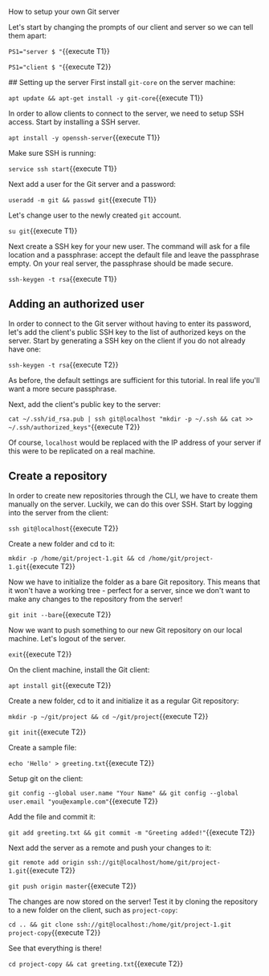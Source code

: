 

How to setup your own Git server

Let's start by changing the prompts of our client and server so we can tell them apart:

`PS1="server $ "`{{execute T1}}

`PS1="client $ "`{{execute T2}}

## Setting up the server
First install `git-core` on the server machine:

`apt update && apt-get install -y git-core`{{execute T1}}

In order to allow clients to connect to the server, we need to setup SSH access. Start by installing a SSH server.

`apt install -y openssh-server`{{execute T1}}

Make sure SSH is running: 

`service ssh start`{{execute T1}}

Next add a user for the Git server and a password:

`useradd -m git && passwd git`{{execute T1}}

Let's change user to the newly created `git` account.

`su git`{{execute T1}}

Next create a SSH key for your new user. The command will ask for a file location and a passphrase: accept the default file and leave the passphrase empty. On your real server, the passphrase should be made secure.

`ssh-keygen -t rsa`{{execute T1}}

## Adding an authorized user
In order to connect to the Git server without having to enter its password, let's add the client's public SSH key to the list of authorized keys on the server. Start by generating a SSH key on the client if you do not already have one:

`ssh-keygen -t rsa`{{execute T2}}

As before, the default settings are sufficient for this tutorial. In real life you'll want a more secure passphrase.

Next, add the client's public key to the server:

`cat ~/.ssh/id_rsa.pub | ssh git@localhost "mkdir -p ~/.ssh && cat >>  ~/.ssh/authorized_keys"`{{execute T2}}

Of course, `localhost` would be replaced with the IP address of your server if this were to be replicated on a real machine.

## Create a repository
In order to create new repositories through the CLI, we have to create them manually on the server. Luckily, we can do this over SSH. Start by logging into the server from the client:

`ssh git@localhost`{{execute T2}}

Create a new folder and cd to it:

`mkdir -p /home/git/project-1.git && cd /home/git/project-1.git`{{execute T2}}

Now we have to initialize the folder as a bare Git repository. This means that it won't have a working tree - perfect for a server, since we don't want to make any changes to the repository from the server!

`git init --bare`{{execute T2}}

Now we want to push something to our new Git repository on our local machine. Let's logout of the server.

`exit`{{execute T2}}

On the client machine, install the Git client:

`apt install git`{{execute T2}}

Create a new folder, cd to it and initialize it as a regular Git repository:

`mkdir -p ~/git/project && cd ~/git/project`{{execute T2}}

`git init`{{execute T2}}

Create a sample file: 

`echo 'Hello' > greeting.txt`{{execute T2}}

Setup git on the client:

`git config --global user.name "Your Name" && git config --global user.email "you@example.com"`{{execute T2}}

Add the file and commit it:

`git add greeting.txt && git commit -m "Greeting added!"`{{execute T2}}

Next add the server as a remote and push your changes to it:

`git remote add origin ssh://git@localhost/home/git/project-1.git`{{execute T2}}

`git push origin master`{{execute T2}}

The changes are now stored on the server! Test it by cloning the repository to a new folder on the client, such as `project-copy`:

`cd .. && git clone ssh://git@localhost:/home/git/project-1.git project-copy`{{execute T2}}

See that everything is there! 
 
`cd project-copy && cat greeting.txt`{{execute T2}}
